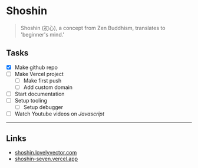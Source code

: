 # Shoshin

> Shoshin (初心), a concept from Zen Buddhism, translates to 'beginner's mind.'

## Tasks

- [x] Make github repo
- [ ] Make Vercel project
  - [ ] Make first push
  - [ ] Add custom domain
- [ ] Start documentation
- [ ] Setup tooling
  - [ ] Setup debugger
- [ ] Watch Youtube videos on _Javascript_

---

## Links

- [shoshin.lovelyvector.com](https://shoshin.lovelyvector.com/)
- [shoshin-seven.vercel.app](https://shoshin-seven.vercel.app/)
